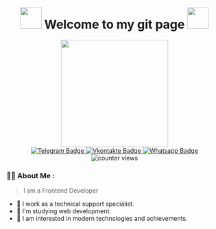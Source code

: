 <h1 align="center">
  <img src="https://user-images.githubusercontent.com/74038190/213844263-a8897a51-32f4-4b3b-b5c2-e1528b89f6f3.png" width="50" />
  Welcome to my git page
  <img src="https://user-images.githubusercontent.com/74038190/213844263-a8897a51-32f4-4b3b-b5c2-e1528b89f6f3.png" width="50" />
</h1>
<div id="header" align="center">
  <img src="images/animated2.gif" width="250"/>
</div>
<div id="badges" align="center">
  <a href="https://t.me/Alexey_Lexxs">
    <img src="https://img.shields.io/badge/Telegram-blue?logo=telegram&logoColor=white&style=for-the-badge" alt="Telegram Badge"/>
  </a>
  <a href="https://vk.com/lexxs15">
    <img src="https://img.shields.io/badge/Vk-blue?logo=vk&logoColor=white&style=for-the-badge" alt="Vkontakte Badge"/>
  </a>
  <a href="https://wa.me/79295094907?text=%D0%9F%D1%80%D0%B8%D0%B2%D0%B5%D1%82!">
    <img src="https://img.shields.io/badge/Whatsapp-green?logo=whatsapp&logoColor=white&style=for-the-badge" alt="Whatsapp Badge"/>
  </a>
</div>
<div align="center">
  <img src="https://komarev.com/ghpvc/?username=LEXXSAS&style=flat-square&color=blue" alt="counter views"/>
</div>

### :woman_technologist: About Me :
> I am a Frontend Developer

- :telescope: I work as a technical support specialist.
- :telescope: I'm studying web development. 
- :telescope: I am interested in modern technologies and achievements.
